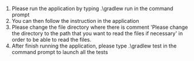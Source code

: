 1. Please run the application by typing .\gradlew run in the command prompt
2. You can then follow the instruction in the application
3. Please change the file directory where there is comment 'Please change the directory to the path that you want to read the files if necessary' in order to be able to read the files.
4. After finish running the application, please type .\gradlew test in the command prompt to launch all the tests
